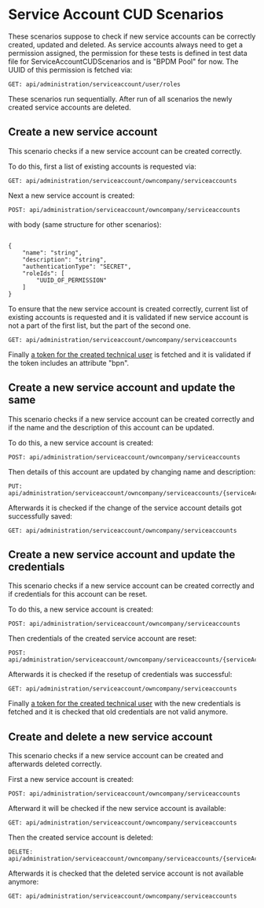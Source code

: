 ﻿# Service Account CUD Scenarios

These scenarios suppose to check if new service accounts can be correctly created, updated and deleted. As service accounts always need to get a permission assigned, the permission for these tests is defined in test data file for ServiceAccountCUDScenarios and is "BPDM Pool" for now. The UUID of this permission is fetched via:

```
GET: api/administration/serviceaccount/user/roles
```

These scenarios run sequentially. After run of all scenarios the newly created service accounts are deleted.

## Create a new service account

This scenario checks if a new service account can be created correctly. 

To do this, first a list of existing accounts is requested via:

```
GET: api/administration/serviceaccount/owncompany/serviceaccounts
```
Next a new service account is created:
```
POST: api/administration/serviceaccount/owncompany/serviceaccounts
```
with body (same structure for other scenarios):

```

{
    "name": "string",
    "description": "string",
    "authenticationType": "SECRET",
    "roleIds": [
        "UUID_OF_PERMISSION"
    ]
}
```
To ensure that the new service account is created correctly, current list of existing accounts is requested and it is validated if new service account is not a part of the first list, but the part of the second one.

```
GET: api/administration/serviceaccount/owncompany/serviceaccounts
```

Finally [a token for the created technical user](../../03.%20User%20Management/03.%20Technical%20User/05.%20FAQ.md) is fetched and it is validated if the token includes an attribute "bpn".


## Create a new service account and update the same

This scenario checks if a new service account can be created correctly and if the name and the description of this account can be updated.

To do this, a new service account is created:

```
POST: api/administration/serviceaccount/owncompany/serviceaccounts
```
Then details of this account are updated by changing name and description:

```
PUT: api/administration/serviceaccount/owncompany/serviceaccounts/{serviceAccountId}
```
Afterwards it is checked if the change of the service account details got successfully saved:
```
GET: api/administration/serviceaccount/owncompany/serviceaccounts
```

## Create a new service account and update the credentials

This scenario checks if a new service account can be created correctly and if credentials for this account can be reset.

To do this, a new service account is created:

```   
POST: api/administration/serviceaccount/owncompany/serviceaccounts
```   
Then credentials of the created service account are reset:
```   
POST: api/administration/serviceaccount/owncompany/serviceaccounts/{serviceAccountId}/resetCredentials
```   
Afterwards it is checked if the resetup of credentials was successful: 
```   
GET: api/administration/serviceaccount/owncompany/serviceaccounts
```

Finally [a token for the created technical user](../../03.%20User%20Management/03.%20Technical%20User/05.%20FAQ.md) with the new credentials is fetched and it is checked that old credentials are not valid anymore.



## Create and delete a new service account

This scenario checks if a new service account can be created and afterwards deleted correctly.

First a new service account is created:

```  
POST: api/administration/serviceaccount/owncompany/serviceaccounts
```  
Afterward it will be checked if the new service account is available:
```  
GET: api/administration/serviceaccount/owncompany/serviceaccounts
```  
Then the created service account is deleted:
```  
DELETE: api/administration/serviceaccount/owncompany/serviceaccounts/{serviceAccountId}
```  
Afterwards it is checked that the deleted service account is not available anymore:
```  
GET: api/administration/serviceaccount/owncompany/serviceaccounts
```